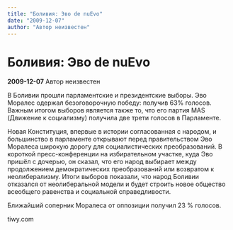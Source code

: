 ```yaml
---
title: "Боливия: Эво de nuEvo"
date: "2009-12-07"
author: "Автор неизвестен"
---
```


# Боливия: Эво de nuEvo

**2009-12-07** Автор неизвестен

В Боливии прошли парламентские и президентские выборы. Эво Моралес одержал безоговорочную победу: получив 63% голосов. Важным итогом выборов является также то, что его партия MAS (Движение к социализму) получила две трети голосов в Парламенте.

Новая Конституция, впервые в истории согласованная с народом, и большинство в парламенте открывают перед правительством Эво Моралеса широкую дорогу для социалистических преобразований. В короткой пресс-конференции на избирательном участке, куда Эво пришёл с дочерью, он сказал, что его народ выбирает между продолжением демократических преобразований или возвратом к неолиберализму. Итоги выборов показали, что народ Боливии отказался от неолиберальной модели и будет строить новое общество всеобщего равенства и социальной справедливости.

Ближайший соперник Моралеса от оппозиции получил 23 % голосов.

tiwy.com